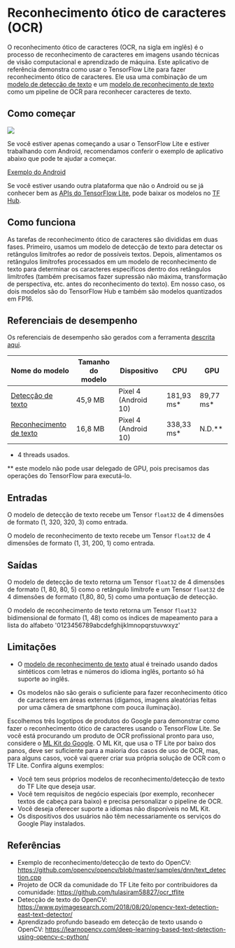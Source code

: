# Reconhecimento ótico de caracteres (OCR)

O reconhecimento ótico de caracteres (OCR, na sigla em inglês) é o processo de reconhecimento de caracteres em imagens usando técnicas de visão computacional e aprendizado de máquina. Este aplicativo de referência demonstra como usar o TensorFlow Lite para fazer reconhecimento ótico de caracteres. Ele usa uma combinação de um [modelo de detecção de texto](https://tfhub.dev/sayakpaul/lite-model/east-text-detector/fp16/1) e um [modelo de reconhecimento de texto](https://tfhub.dev/tulasiram58827/lite-model/keras-ocr/float16/2) como um pipeline de OCR para reconhecer caracteres de texto.

## Como começar

<img src="images/screenshot.gif" class="attempt-right" style="max-width: 300px">

Se você estiver apenas começando a usar o TensorFlow Lite e estiver trabalhando com Android, recomendamos conferir o exemplo de aplicativo abaixo que pode te ajudar a começar.

<a class="button button-primary" href="https://github.com/tensorflow/examples/tree/master/lite/examples/optical_character_recognition/android">Exemplo do Android</a>

Se você estiver usando outra plataforma que não o Android ou se já conhecer bem as [APIs do TensorFlow Lite](https://www.tensorflow.org/api_docs/python/tf/lite), pode baixar os modelos no [TF Hub](https://tfhub.dev/).

## Como funciona

As tarefas de reconhecimento ótico de caracteres são divididas em duas fases. Primeiro, usamos um modelo de detecção de texto para detectar os retângulos limítrofes ao redor de possíveis textos. Depois, alimentamos os retângulos limítrofes processados em um modelo de reconhecimento de texto para determinar os caracteres específicos dentro dos retângulos limítrofes (também precisamos fazer supressão não máxima, transformação de perspectiva, etc. antes do reconhecimento do texto). Em nosso caso, os dois modelos são do TensorFlow Hub e também são modelos quantizados em FP16.

## Referenciais de desempenho

Os referenciais de desempenho são gerados com a ferramenta [descrita aqui](https://www.tensorflow.org/lite/performance/benchmarks).

<table>
  <thead>
    <tr>
      <th>Nome do modelo</th>
      <th>Tamanho do modelo</th>
      <th>Dispositivo</th>
      <th>CPU</th>
      <th>GPU</th>
    </tr>
  </thead>
  <tr>
    <td>       <a href="https://tfhub.dev/sayakpaul/lite-model/east-text-detector/fp16/1">Detecção de texto</a>
</td>
    <td>45,9 MB</td>
     <td>Pixel 4 (Android 10)</td>
     <td>181,93 ms*</td>
     <td>89,77 ms*</td>
  </tr>
  <tr>
    <td>       <a href="https://tfhub.dev/tulasiram58827/lite-model/keras-ocr/float16/2">Reconhecimento de texto</a>
</td>
    <td>16,8 MB</td>
     <td>Pixel 4 (Android 10)</td>
     <td>338,33 ms*</td>
     <td>N.D.**</td>
  </tr>
</table>

* 4 threads usados.

** este modelo não pode usar delegado de GPU, pois precisamos das operações do TensorFlow para executá-lo.

## Entradas

O modelo de detecção de texto recebe um Tensor `float32` de 4 dimensões de formato (1, 320, 320, 3) como entrada.

O modelo de reconhecimento de texto recebe um Tensor `float32` de 4 dimensões de formato (1, 31, 200, 1) como entrada.

## Saídas

O modelo de detecção de texto retorna um Tensor `float32` de 4 dimensões de formato (1, 80, 80, 5) como o retângulo limítrofe e um Tensor `float32` de 4 dimensões de formato (1,80, 80, 5) como uma pontuação de detecção.

O modelo de reconhecimento de texto retorna um Tensor `float32` bidimensional de formato (1, 48) como os índices de mapeamento para a lista do alfabeto '0123456789abcdefghijklmnopqrstuvwxyz'

## Limitações

- O [modelo de reconhecimento de texto](https://tfhub.dev/tulasiram58827/lite-model/keras-ocr/float16/2) atual é treinado usando dados sintéticos com letras e números do idioma inglês, portanto só há suporte ao inglês.

- Os modelos não são gerais o suficiente para fazer reconhecimento ótico de caracteres em áreas externas (digamos, imagens aleatórias feitas por uma câmera de smartphone com pouca iluminação).

Escolhemos três logotipos de produtos do Google para demonstrar como fazer o reconhecimento ótico de caracteres usando o TensorFlow Lite. Se você está procurando um produto de OCR profissional pronto para uso, considere o [ML Kit do Google](https://developers.google.com/ml-kit/vision/text-recognition). O ML Kit, que usa o TF Lite por baixo dos panos, deve ser suficiente para a maioria dos casos de uso de OCR, mas, para alguns casos, você vai querer criar sua própria solução de OCR com o TF Lite. Confira alguns exemplos:

- Você tem seus próprios modelos de reconhecimento/detecção de texto do TF Lite que deseja usar.
- Você tem requisitos de negócio especiais (por exemplo, reconhecer textos de cabeça para baixo) e precisa personalizar o pipeline de OCR.
- Você deseja oferecer suporte a idiomas não disponíveis no ML Kit.
- Os dispositivos dos usuários não têm necessariamente os serviços do Google Play instalados.

## Referências

- Exemplo de reconhecimento/detecção de texto do OpenCV: https://github.com/opencv/opencv/blob/master/samples/dnn/text_detection.cpp
- Projeto de OCR da comunidade do TF Lite feito por contribuidores da comunidade: https://github.com/tulasiram58827/ocr_tflite
- Detecção de texto do OpenCV: https://www.pyimagesearch.com/2018/08/20/opencv-text-detection-east-text-detector/
- Aprendizado profundo baseado em detecção de texto usando o OpenCV: https://learnopencv.com/deep-learning-based-text-detection-using-opencv-c-python/
